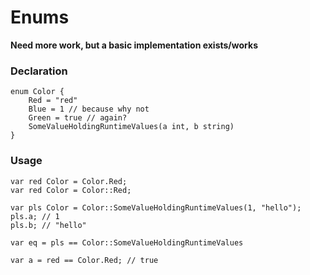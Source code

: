 # Enums

**Need more work, but a basic implementation exists/works**

### Declaration

```arc
enum Color {
    Red = "red"
    Blue = 1 // because why not
    Green = true // again?
    SomeValueHoldingRuntimeValues(a int, b string)
}
```

### Usage

```arc
var red Color = Color.Red;
var red Color = Color::Red;

var pls Color = Color::SomeValueHoldingRuntimeValues(1, "hello");
pls.a; // 1
pls.b; // "hello"

var eq = pls == Color::SomeValueHoldingRuntimeValues

var a = red == Color.Red; // true
```


